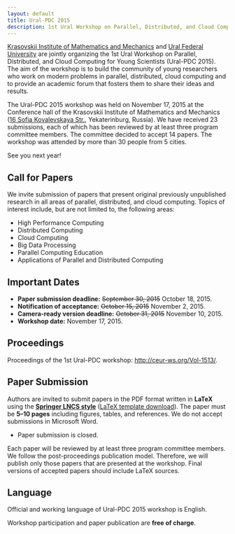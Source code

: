 ```yaml
---
layout: default
title: Ural-PDC 2015
description: 1st Ural Workshop on Parallel, Distributed, and Cloud Computing for Young Scientists (Ural-PDC 2015).
---
```


[Krasovskii Institute of Mathematics and Mechanics](http://www.imm.uran.ru/) and [Ural Federal University](http://urfu.ru/en/) are jointly organizing the 1st Ural Workshop on Parallel, Distributed, and Cloud Computing for Young Scientists (Ural-PDC 2015). The aim of the workshop is to build the community of young researchers who work on modern problems in parallel, distributed, cloud computing and to provide an academic forum that fosters them to share their ideas and results.

The Ural-PDC 2015 workshop was held on November 17, 2015 at the Conference hall of the Krasovskii Institute of Mathematics and Mechanics ([16&nbsp;Sofia&nbsp;Kovalevskaya Str.](http://2gis.ru/ekaterinburg/firm/1267165676521629), Yekaterinburg, Russia). We have received 23 submissions, each of which has been reviewed by at least three program committee members. The committee decided to accept 14 papers. The workshop was attended by more than 30 people from 5 cities.

See you next year!

## Call for Papers

We invite submission of papers that present original previously unpublished research in all areas of parallel, distributed, and cloud computing. Topics of interest include, but are not limited to, the following areas:

* High Performance Computing
* Distributed Computing
* Cloud Computing
* Big Data Processing
* Parallel Computing Education
* Applications of Parallel and Distributed Computing

## Important Dates

* **Paper submission deadline:** <s>September 30, 2015</s> October 18, 2015.
* **Notification of acceptance:** <s>October 15, 2015</s> November 2, 2015.
* **Camera-ready version deadline:** <s>October 31, 2015</s> November 10, 2015.
* **Workshop date:** November 17, 2015.

## Proceedings

Proceedings of the 1st Ural-PDC workshop: <http://ceur-ws.org/Vol-1513/>.

## Paper Submission

Authors are invited to submit papers in the PDF format written in **LaTeX** using the **[Springer LNCS style](https://www.springer.com/computer/lncs?SGWID=0-164-6-793341-0)** ([LaTeX template download](ftp://ftp.springer.de/pub/tex/latex/llncs/latex2e/llncs2e.zip)). The paper must be **5&ndash;10 pages** including figures, tables, and references. We do not accept submissions in Microsoft Word.

* Paper submission is closed.

Each paper will be reviewed by at least three program committee members. We follow the post-proceedings publication model. Therefore, we will publish only those papers that are presented at the workshop. Final versions of accepted papers should include LaTeX sources.

## Language

Official and working language of Ural-PDC 2015 workshop is English.

Workshop participation and paper publication are **free of charge**.
